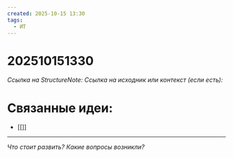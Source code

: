 ```yaml
---
created: 2025-10-15 13:30
tags:
  - ИТ
---
```

# 202510151330
*Ссылка на StructureNote:*
*Ссылка на исходник или контекст (если есть):* 

# Связанные идеи:
* [[]]
---

*Что стоит развить? Какие вопросы возникли?*